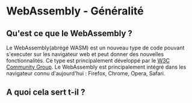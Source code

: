# WebAssembly - Généralité


## Qu'est ce que le WebAssembly ?
Le WebAssembly(abrégé WASM) est un nouveau type de code pouvant s'executer sur les navigateur web et peut donner des nouvelles fonctionnalités.
Ce type est principalement développé par le [W3C Community Group](https://www.w3.org/community/webassembly/). Le WebAssembly est principalement intégré dans les navigateur connu d'aujourd'hui : Firefox, Chrome, Opera, Safari.


## A quoi cela sert t-il ?


